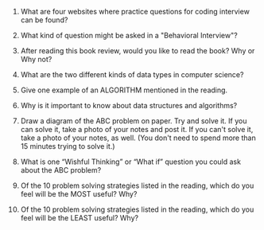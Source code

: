 1.  What are four websites where practice questions for coding interview can be found?

2.  What kind of question might be asked in a "Behavioral Interview"?

3.  After reading this book review, would you like to read the book? Why or Why not?

4.  What are the two different kinds of data types in computer science?

5.  Give one example of an ALGORITHM mentioned in the reading.

6.  Why is it important to know about data structures and algorithms?

7.  Draw a diagram of the ABC problem on paper. Try and solve it. If you can solve it, take a photo of your notes and post it. If you can't solve it, take a photo of your notes, as well. (You don't need to spend more than 15 minutes trying to solve it.)

8.  What is one “Wishful Thinking” or “What if” question you could ask about the ABC problem?

9.  Of the 10 problem solving strategies listed in the reading, which do you feel will be the MOST useful? Why?

10. Of the 10 problem solving strategies listed in the reading, which do you feel will be the LEAST useful? Why?
